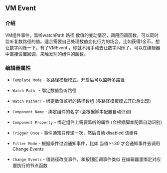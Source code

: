 ## VM Event

### 介绍 

VM组件事件，监听watchPath  路径 数值的变动情况，调用回调函数。可以同时监听复数路径的值。适合需要自己处理数值变化行为的场合。比如获得1金币，想让数字闪烁一下，有了VMEvent ，你就不用手动去让数字闪烁了。可以在编辑器中直接设置回调，来触发别的组件的函数。

### 编辑器属性

- `Template Mode` - 多路径模板模式，开启后可以监听多路径
- `Watch Path ` - 绑定数值监听路径

- `Watch PathArr` - 绑定数值监听的路径数组 (多路径模板模式开启后出现)

- `Component Name`  -  绑定组件的名字 (会根据脚本配置自动识别)

- `Component Property`  -  绑定组件上需要监听的属性  (会根据脚本配置自动识别)

- `Trigger Once` - 事件通知只传递一次，然后自动 disabled 该组件

- `Filter Mode` -  根据条件过滤通知事件，比如 当值>=30 才会通知事件去调用 Change Events

- `Change Events` - 值路径改变事件，和按钮回调事件类似 在编辑器里绑定对应要执行的节点函数